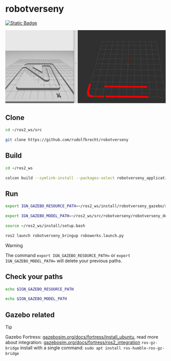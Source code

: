 # robotverseny

[![Static Badge](https://img.shields.io/badge/ROS_2-Humble-34aec5)](https://docs.ros.org/en/humble/)

![alt text](img/gazebo_and_rviz01.png)

## Clone 

``` bash
cd ~/ros2_ws/src
```

``` bash
git clone https://github.com/rudolfkrecht/robotverseny
```

## Build

``` bash
cd ~/ros2_ws
```

``` bash
colcon build --symlink-install --packages-select robotverseny_application robotverseny_description robotverseny_bringup robotverseny_gazebo 
```

## Run


``` bash
export IGN_GAZEBO_RESOURCE_PATH=~/ros2_ws/install/robotverseny_gazebo/share/robotverseny_gazebo/worlds:~/ros2_ws/install/robotverseny_description/share:${IGN_GAZEBO_RESOURCE_PATH}
```

``` bash
export IGN_GAZEBO_MODEL_PATH=~/ros2_ws/src/robotverseny/robotverseny_description/models:${IGN_GAZEBO_MODEL_PATH}
```


``` bash
source ~/ros2_ws/install/setup.bash
```

``` bash
ros2 launch robotverseny_bringup roboworks.launch.py
```

> [!WARNING]  
> The command `export IGN_GAZEBO_RESOURCE_PATH=` or `export IGN_GAZEBO_MODEL_PATH=` will delete your previous paths.


## Check your paths

``` bash 
echo $IGN_GAZEBO_RESOURCE_PATH
```

``` bash 
echo $IGN_GAZEBO_MODEL_PATH
```

## Gazebo related

> [!TIP]
> Gazebo Fortress: [gazebosim.org/docs/fortress/install_ubuntu](https://gazebosim.org/docs/fortress/install_ubuntu), read more about integration: [gazebosim.org/docs/fortress/ros2_integration](https://gazebosim.org/docs/fortress/ros2_integration)
> `ros-gz-bridge` install with a single command: `sudo apt install ros-humble-ros-gz-bridge`